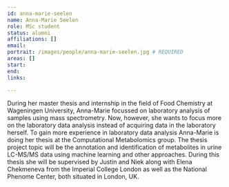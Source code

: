 ```yaml
---
id: anna-marie-seelen
name: Anna-Marie Seelen
role: MSc student
status: alumni
affiliations: []
email:
portrait: /images/people/anna-marie-seelen.jpg # REQUIRED
areas: []
start:
end:
links:

---
```


During her master thesis and internship in the field of Food Chemistry at Wageningen University, Anna-Marie focussed on laboratory analysis of samples using mass spectrometry. Now, however, she wants to focus more on the laboratory data analysis instead of acquiring data in the laboratory herself. To gain more experience in laboratory data analysis Anna-Marie is doing her thesis at the Computational Metabolomics group. The thesis project topic will be the annotation and identification of metabolites in urine LC-MS/MS data using machine learning and other approaches. During this thesis she will be supervised by Justin and Niek along with Elena Chekmeneva from the Imperial College London as well as the National Phenome Center, both situated in London, UK.